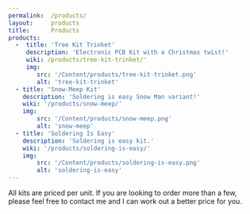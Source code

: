 ```yaml
---
permalink:	/products/
layout:		products
title:		Products
products:
  -  title: 'Tree Kit Trinket'
     description: 'Electronic PCB Kit with a Christmas twist!'
     wiki: /products/tree-kit-trinket/'
     img:
        src: '/Content/products/tree-kit-trinket.png'
        alt: 'tree-kit-trinket'
  - title: 'Snow-Meep Kit'
    description: 'Soldering is easy Snow Man variant!'
    wiki: '/products/snow-meep/'
    img:
        src: '/Content/products/snow-meep.png'
        alt: 'snow-meep'
  - title: 'Soldering Is Easy'
    description: 'Soldering is easy kit.'
    wiki: '/products/soldering-is-easy/'
    img:
        src: '/Content/products/soldering-is-easy.png'
        alt: 'soldering-is-easy'
---
```


All kits are priced per unit. If you are looking to order more than a few, please feel free to contact me and I can work out a better price for you.